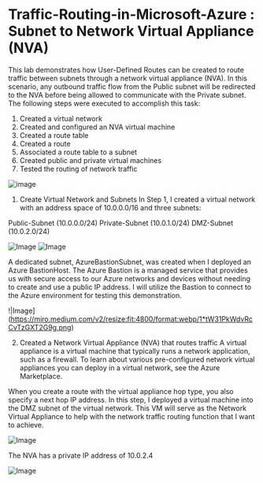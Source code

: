 # Traffic-Routing-in-Microsoft-Azure : Subnet to Network Virtual Appliance (NVA)

This lab demonstrates how User-Defined Routes can be created to route traffic between subnets through a network virtual appliance (NVA). In this scenario, any outbound traffic flow from the Public subnet will be redirected to the NVA before being allowed to communicate with the Private subnet. The following steps were executed to accomplish this task:

1. Created a virtual network
2. Created and configured an NVA virtual machine
3. Created a route table
4. Created a route
5. Associated a route table to a subnet
6. Created public and private virtual machines
7. Tested the routing of network traffic


![image](https://miro.medium.com/v2/resize:fit:640/format:webp/1*B0nPP-6nYVOssg5Q6G4u-w.png)

1. Create Virtual Network and Subnets
In Step 1, I created a virtual network with an address space of 10.0.0.0/16 and three subnets:

Public-Subnet (10.0.0.0/24)
Private-Subnet (10.0.1.0/24)
DMZ-Subnet (10.0.2.0/24)

![Image](https://miro.medium.com/v2/resize:fit:720/format:webp/1*aFpm1blHDXqkDar5bXTn1g.png)
![Image](https://miro.medium.com/v2/resize:fit:720/format:webp/1*aFpm1blHDXqkDar5bXTn1g.png)

A dedicated subnet, AzureBastionSubnet, was created when I deployed an Azure BastionHost. The Azure Bastion is a managed service that provides us with secure access to our Azure networks and devices without needing to create and use a public IP address. I will utilize the Bastion to connect to the Azure environment for testing this demonstration.

!|Image](https://miro.medium.com/v2/resize:fit:4800/format:webp/1*tW31PkWdvRcCvTzGXT2G9g.png)

2. Created a Network Virtual Appliance (NVA) that routes traffic
A virtual appliance is a virtual machine that typically runs a network application, such as a firewall. To learn about various pre-configured network virtual appliances you can deploy in a virtual network, see the Azure Marketplace.

When you create a route with the virtual appliance hop type, you also specify a next hop IP address. In this step, I deployed a virtual machine into the DMZ subnet of the virtual network. This VM will serve as the Network Virtual Appliance to help with the network traffic routing function that I want to achieve.

![Image](https://miro.medium.com/v2/resize:fit:4800/format:webp/1*P60vg68B3PTqAyNaqYU4Vw.png)

The NVA has a private IP address of 10.0.2.4

![Image](https://miro.medium.com/v2/resize:fit:4800/format:webp/1*_qI6T4d6Nd5V5Oy5JeDsAg.png)

